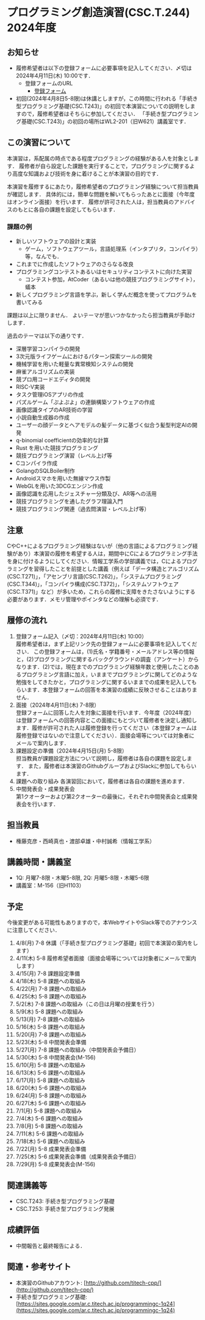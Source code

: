 # プログラミング創造演習(CSC.T.244) 2024年度

## お知らせ

* 履修希望者は以下の登録フォームに必要事項を記入してください．〆切は2024年4月11日(木) 10:00です．
  - 登録フォームのURL
      - [登録フォーム](https://forms.gle/zV8XFzXmVnkZWUH87)
* 初回(2024年4月8日5-8限)は休講としますが，この時間に行われる「手続き型プログラミング基礎(CSC.T243)」の初回で本演習についての説明をしますので，履修希望者はそちらに参加してください．
「手続き型プログラミング基礎(CSC.T243)」の初回の場所はWL2-201（旧W621）講義室です．

## この演習について
本演習は，系配属の時点である程度プログラミングの経験がある人を対象とします．
履修者が自ら設定した課題を実行することで，プログラミングに関するより高度な知識および技術を身に着けることが本演習の目的です．

本演習を履修するにあたり，履修希望者のプログラミング経験について担当教員が確認します．
具体的には，簡単な問題を解いてもらったあとに面接（今年度はオンライン面接）を行います．
履修が許可された人は，担当教員のアドバイスのもとに各自の課題を設定してもらいます．

### 課題の例
* 新しいソフトウェアの設計と実装
  - ゲーム，ソフトウェアツール，言語処理系（インタプリタ，コンパイラ）等，なんでも．
* これまでに作成したソフトウェアのさらなる改良
* プログラミングコンテストあるいはセキュリティコンテストに向けた実習
  - コンテスト参加，AtCoder（あるいは他の競技プログラミングサイト），蟻本
* 新しくプログラミング言語を学ぶ，新しく学んだ概念を使ってプログラムを書いてみる

課題は以上に限りません．
よいテーマが思いつかなかったら担当教員が手助けします．

過去のテーマは以下の通りです．
* 深層学習コンパイラの開発
* 3次元版ライフゲームにおけるパターン探索ツールの開発
* 機械学習を用いた軽量な異常検知システムの開発
* 麻雀アルゴリズムの実装
* 競プロ用コードエディタの開発
* RISC-V実装
* タスク管理iOSアプリの作成
* パズルゲーム「ぷよぷよ」の連鎖構築ソフトウェアの作成
* 画像認識タイプのAR技術の学習
* 小説自動生成器の作成
* ユーザーの顔データとヘアモデルの髪データに基づく似合う髪型判定AIの開発
* q-binomial coefficientの効率的な計算
* Rust を用いた競技プログラミング
* 競技プログラミング演習（レベル上げ等
* Cコンパイラ作成
* GolangのSQLBoiler制作
* Androidスマホを用いた無線マウス作製
* WebGLを用いた3DCGエンジン作成
* 画像認識を応用したジェスチャー分類及び、AR等への活用
* 競技プログラミングを通したグラフ理論入門
* 競技プログラミング関連（過去問演習・レベル上げ等）

## 注意
CやC++によるプログラミング経験はないが（他の言語によるプログラミング経験があり）本演習の履修を希望する人は，期間中にCによるプログラミング手法を身に付けるようにしてください．情報工学系の学部講義では，Cによるプログラミングを習得したことを前提とした講義（例えば「データ構造とアルゴリズム(CSC.T271)」，「アセンブリ言語(CSC.T262)」，「システムプログラミング(CSC.T344)」，「コンパイラ構成(CSC.T372)」，「システムソフトウェア(CSC.T371)」など）が多いため，これらの履修に支障をきたさないようにする必要があります．メモリ管理やポインタなどの理解も必須です．

## 履修の流れ
1. 登録フォーム記入（〆切：2024年4月11日(木) 10:00）  
履修希望者は，まず上記リンク先の登録フォームに必要事項を記入してください．
この登録フォームは，(1)氏名・学籍番号・メールアドレス等の情報と，(2)プログラミングに関するバックグラウンドの調査（アンケート）からなります．(2)では，現在までのプログラミング経験年数と使用したことのあるプログラミング言語に加え，いままでプログラミングに関してどのような勉強をしてきたかと，プログラミングに関するいままでの成果を記入してもらいます．本登録フォームの回答を本演習の成績に反映させることはありません．
2. 面接（2024年4月11日(木) 7-8限）  
登録フォームに回答した人を対象に面接を行います．今年度（2024年度）は登録フォームへの回答内容とこの面接にもとづいて履修者を決定し通知します．履修が許可された人は履修登録を行ってください（本登録フォームは履修登録ではないので注意してください）．面接会場等については対象者にメールで案内します．
3. 課題設定の準備（2024年4月15日(月) 5-8限）  
担当教員が課題設定方法について説明し，履修者は各自の課題を設定します．
また，履修者は本演習のGithubグループおよびSlackに参加してもらいます．
4. 課題への取り組み
各演習回において，履修者は各自の課題を進めます．
5. 中間発表会・成果発表会  
第1クオーターおよび第2クオーターの最後に，それぞれ中間発表会と成果発表会を行います．

## 担当教員
* 権藤克彦・西崎真也・渡部卓雄・中村誠希（情報工学系）

## 講義時間・講義室
* 1Q: 月曜7-8限・木曜5-8限, 2Q: 月曜5-8限・木曜5-6限
* 講義室：M-156（旧H1103）

## 予定
今後変更がある可能性もありますので，本WebサイトやSlack等でのアナウンスに注意してください．

1. 4/8(月) 7-8 休講（「手続き型プログラミング基礎」初回で本演習の案内をします）
2. 4/11(木) 5-8 履修希望者面接（面接会場等については対象者にメールで案内します）
3. 4/15(月) 7-8 課題設定準備
4. 4/18(木) 5-8 課題への取組み
5. 4/22(月) 7-8 課題への取組み
6. 4/25(木) 5-8 課題への取組み
7. 5/2(木) 7-8 課題への取組み（この日は月曜の授業を行う）
8. 5/9(木) 5-8 課題への取組み
9. 5/13(月) 7-8 課題への取組み
10. 5/16(木) 5-8 課題への取組み
11. 5/20(月) 7-8 課題への取組み
12. 5/23(木) 5-8 中間発表会準備
13. 5/27(月) 7-8 課題への取組み（中間発表会予備日）
14. 5/30(木) 5-8 中間発表会(M-156)
15. 6/10(月) 5-8 課題への取組み
16. 6/13(木) 5-6 課題への取組み
17. 6/17(月) 5-8 課題への取組み
18. 6/20(木) 5-6 課題への取組み
19. 6/24(月) 5-8 課題への取組み
20. 6/27(木) 5-6 課題への取組み
21. 7/1(月) 5-8 課題への取組み
22. 7/4(木) 5-6 課題への取組み
23. 7/8(月) 5-8 課題への取組み
24. 7/11(木) 5-6 課題への取組み
25. 7/18(木) 5-6 課題への取組み
26. 7/22(月) 5-8 成果発表会準備
27. 7/25(木) 5-6 成果発表会準備（成果発表会予備日）
28. 7/29(月) 5-8 成果発表会(M-156)

## 関連講義等
* CSC.T243: 手続き型プログラミング基礎
* CSC.T253: 手続き型プログラミング発展

## 成績評価
* 中間報告と最終報告による．

## 関連・参考サイト
* 本演習のGithubアカウント: [http://github.com/titech-cpp/](http://github.com/titech-cpp/)
* 手続き型プログラミング基礎: [https://sites.google.com/ar.c.titech.ac.jp/programmingc-1q24](https://sites.google.com/ar.c.titech.ac.jp/programmingc-1q24)

